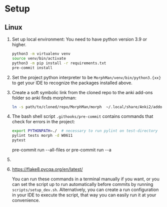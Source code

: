 # Setup

## Linux

1. Set up local environment:
   You need to have python version 3.9 or higher.
    ``` bash
    python3 -m virtualenv venv
    source venv/bin/activate
    python3 -m pip install -r requirements.txt
    pre-commit install
    ```
2. Set the project python interpreter to be `MorphMan/venv/bin/python3.{xx}` to get your IDE to recognize the packages
   installed above.

3. Create a soft symbolic link from the cloned repo to the anki add-ons folder so anki finds morphman:
   ``` bash
   ln -s path/to/cloned/repo/MorphMan/morph  ~/.local/share/Anki2/addons21/morph
   ```
4. The bash shell script `.githooks/pre-commit` contains commands that check for errors in the project:
   ``` bash
   export PYTHONPATH=./  # necessary to run pylint on test-directory
   pylint tests morph -d W0611
   pytest
   ```

   pre-commit run --all-files or pre-commit run --a
5. 
6. https://flake8.pycqa.org/en/latest/

   You can run these commands in a terminal manually if you want, or you can set the script up to run automatically before commits by running `scripts/setup_dev.sh`. Alternatively, you
   can create a run configuration in your IDE to execute the script, that way you can easily run it at your convenience.
